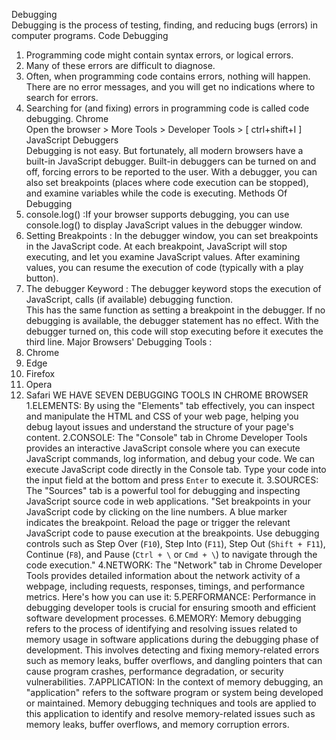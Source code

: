 Debugging       
 Debugging is the process of testing, finding, and reducing bugs (errors) in computer programs.
Code Debugging 
 1. Programming code might contain syntax errors, or logical errors.
 2. Many of these errors are difficult to diagnose.
 3. Often, when programming code contains errors, nothing will happen. There are no error messages, and you will get no indications where to search for errors.
 4. Searching for (and fixing) errors in programming code is called code debugging.
Chrome        
 Open the browser > More Tools > Developer Tools > [ ctrl+shift+I ]
JavaScript Debuggers   
 Debugging is not easy. But fortunately, all modern browsers have a built-in JavaScript debugger.
 Built-in debuggers can be turned on and off, forcing errors to be reported to the user.
 With a debugger, you can also set breakpoints (places where code execution can be stopped), and examine variables while the code is executing.
Methods Of Debugging    
 1. console.log()           :If your browser supports debugging, you can use console.log() to display JavaScript values in the debugger window.
 2. Setting Breakpoints     : In the debugger window, you can set breakpoints in the JavaScript code.
                              At each breakpoint, JavaScript will stop executing, and let you examine JavaScript values.
                              After examining values, you can resume the execution of code (typically with a play button).
 3. The debugger Keyword    : The debugger keyword stops the execution of JavaScript, calls (if available)          debugging function.                
                              This has the same function as setting a breakpoint in the debugger.
                              If no debugging is available, the debugger statement has no effect.
                              With the debugger turned on, this code will stop executing before it executes the third line.
Major Browsers' Debugging Tools : 
1. Chrome
2. Edge
3. Firefox
4. Opera
5. Safari
WE HAVE SEVEN DEBUGGING TOOLS IN CHROME BROWSER 
1.ELEMENTS:
   By using the "Elements" tab effectively, you can inspect and manipulate the HTML and CSS of your web page, helping you debug layout issues and understand the structure of your page's content.
2.CONSOLE:
   The "Console" tab in Chrome Developer Tools provides an interactive JavaScript console where you can execute JavaScript commands, log information, and debug your code.
   We can execute JavaScript code directly in the Console tab. Type your code into the input field at the bottom and press `Enter` to execute it.
3.SOURCES:
   The "Sources" tab is a powerful tool for debugging and inspecting JavaScript source code in web applications. 
   "Set breakpoints in your JavaScript code by clicking on the line numbers. A blue marker indicates the breakpoint.
   Reload the page or trigger the relevant JavaScript code to pause execution at the breakpoints.
    Use debugging controls such as Step Over (`F10`), Step Into (`F11`), Step Out (`Shift + F11`), Continue (`F8`), and Pause (`Ctrl + \` or `Cmd + \`) to navigate through the code execution."
4.NETWORK:
   The "Network" tab in Chrome Developer Tools provides detailed information about the network activity of a webpage, including requests, responses, timings, and performance metrics. Here's how you can use it:
5.PERFORMANCE:
   Performance in debugging developer tools is crucial for ensuring smooth and efficient software development processes. 
6.MEMORY:
   Memory debugging refers to the process of identifying and resolving issues related to memory usage in software applications during the debugging phase of development. This involves detecting and fixing memory-related errors such as memory leaks, buffer overflows, and dangling pointers that can cause program crashes, performance degradation, or security vulnerabilities. 
7.APPLICATION:
   In the context of memory debugging, an "application" refers to the software program or system being developed or maintained. Memory debugging techniques and tools are applied to this application to identify and resolve memory-related issues such as memory leaks, buffer overflows, and memory corruption errors.
